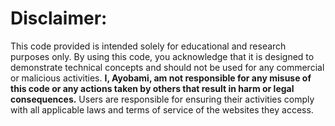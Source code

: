# Disclaimer:

This code provided is intended solely for educational and research purposes only. 
By using this code, you acknowledge that it is designed to demonstrate technical concepts and should not be used for any commercial or malicious activities.
**I, Ayobami, am not responsible for any misuse of this code or any actions taken by others that result in harm or legal consequences.**
Users are responsible for ensuring their activities comply with all applicable laws and terms of service of the websites they access.

